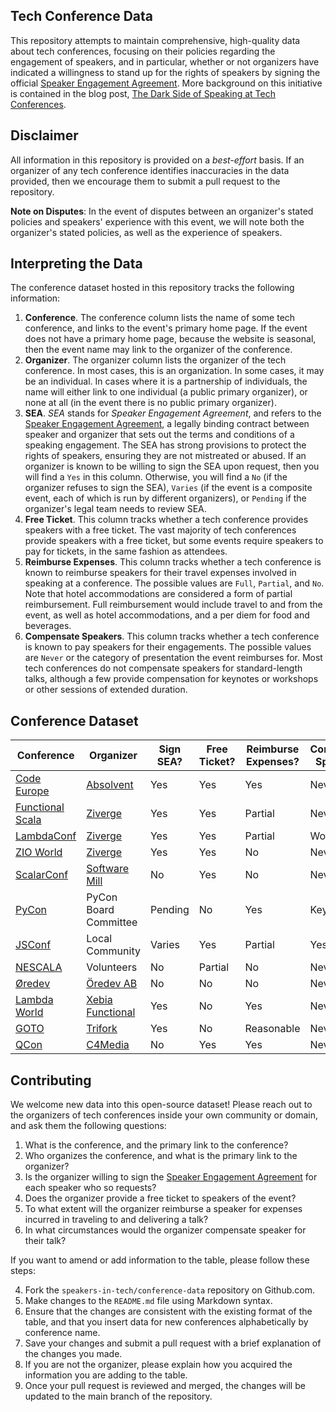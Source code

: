 ## Tech Conference Data

This repository attempts to maintain comprehensive, high-quality data about tech conferences, focusing on their policies regarding the engagement of speakers, and in particular, whether or not organizers have indicated a willingness to stand up for the rights of speakers by signing the official [Speaker Engagement Agreement](https://github.com/speakers-in-tech/sea/blob/main/SEA.md).
More background on this initiative is contained in the blog post, [The Dark Side of Speaking at Tech Conferences](https://www.linkedin.com/pulse/dark-side-speaking-tech-conferences-john-de-goes/?trackingId=U6NAMEIvQr2LFDGbv4A4%2Fw%3D%3D). 

## Disclaimer

All information in this repository is provided on a _best-effort_ basis. If an organizer of any tech conference identifies inaccuracies in the data provided, then we encourage them to submit a pull request to the repository.

**Note on Disputes**: In the event of disputes between an organizer's stated policies and speakers' experience with this event, we will note both the organizer's stated policies, as well as the experience of speakers.

## Interpreting the Data

The conference dataset hosted in this repository tracks the following information:

1. **Conference**. The conference column lists the name of some tech conference, and links to the event's primary home page. If the event does not have a primary home page, because the website is seasonal, then the event name may link to the organizer of the conference.
2. **Organizer**. The organizer column lists the organizer of the tech conference. In most cases, this is an organization. In some cases, it may be an individual. In cases where it is a partnership of individuals, the name will either link to one individual (a public primary organizer), or none at all (in the event there is no public primary organizer).
3. **SEA**. _SEA_ stands for _Speaker Engagement Agreement_, and refers to the [Speaker Engagement Agreement](https://github.com/speakers-in-tech/sea/blob/main/SEA.md), a legally binding contract between speaker and organizer that sets out the terms and conditions of a speaking engagement. The SEA has strong provisions to protect the rights of speakers, ensuring they are not mistreated or abused. If an organizer is known to be willing to sign the SEA upon request, then you will find a `Yes` in this column. Otherwise, you will find a `No` (if the organizer refuses to sign the SEA), `Varies` (if the event is a composite event, each of which is run by different organizers), or `Pending` if the organizer's legal team needs to review SEA.
4. **Free Ticket**. This column tracks whether a tech conference provides speakers with a free ticket. The vast majority of tech conferences provide speakers with a free ticket, but some events require speakers to pay for tickets, in the same fashion as attendees.
5. **Reimburse Expenses**. This column tracks whether a tech conference is known to reimburse speakers for their travel expenses involved in speaking at a conference. The possible values are `Full`, `Partial`, and `No`. Note that hotel accommodations are considered a form of partial reimbursement. Full reimbursement would include travel to and from the event, as well as hotel accommodations, and a per diem for food and beverages.
6. **Compensate Speakers**. This column tracks whether a tech conference is known to pay speakers for their engagements. The possible values are `Never` or the category of presentation the event reimburses for. Most tech conferences do not compensate speakers for standard-length talks, although a few provide compensation for keynotes or workshops or other sessions of extended duration.

  
## Conference Dataset
  
| Conference | Organizer | Sign SEA? | Free Ticket? | Reimburse Expenses? | Compensate Speakers? |  
|------------|-----------|-----------|--------------|---------------------|----------------------|  
| [Code Europe](https://www.codeeurope.pl/en/) | [Absolvent](https://www.absolvent.pl/informacje/o-nas#/) | Yes | Yes | Yes | Never |
| [Functional Scala](https://functionalscala.com) | [Ziverge](https://ziverge.com) | Yes | Yes | Partial | Never |
| [LambdaConf](https://lambdaconf.us) | [Ziverge](https://ziverge.com) | Yes | Yes | Partial | Workshops |
| [ZIO World](https://zioworld.com) | [Ziverge](https://ziverge.com) | Yes | Yes | No | Never |
| [ScalarConf](https://www.scalar-conf.com) | [Software Mill](https://softwaremill.com/) | No | Yes | No | Never | 
| [PyCon](https://pycon.org) | PyCon Board Committee | Pending | No | Yes | Keynote |
| [JSConf](https://jsconf.com/) | Local Community | Varies | Yes | Partial | Yes | 
| [NESCALA](https://github.com/nescalas/nescalas.github.io) | Volunteers | No | Partial | No | Never | 
| [Øredev](https://oredev.org/) | [Öredev AB](https://oredev.org) | No | No | No | Never | 
| [Lambda World](https://www.lambda.world/) | [Xebia Functional](https://www.47deg.com/) | Yes | No | Yes | Never | 
| [GOTO](https://gotopia.tech/) | [Trifork](https://trifork.com/) | Yes | No | Reasonable  | Never | 
| [QCon](https://qconferences.com/) | [C4Media](https://c4media.com/) | No | Yes | Yes | Never | 

## Contributing

We welcome new data into this open-source dataset! Please reach out to the organizers of tech conferences inside your own community or domain, and ask them the following questions:

1. What is the conference, and the primary link to the conference?
2. Who organizes the conference, and what is the primary link to the organizer?
3. Is the organizer willing to sign the [Speaker Engagement Agreement](https://github.com/speakers-in-tech/sea/blob/main/SEA.md) for each speaker who so requests?
4. Does the organizer provide a free ticket to speakers of the event?
5. To what extent will the organizer reimburse a speaker for expenses incurred in traveling to and delivering a talk?
6. In what circumstances would the organizer compensate speaker for their talk?

If you want to amend or add information to the table, please follow these steps:  
  
4. Fork the `speakers-in-tech/conference-data` repository on Github.com.  
5. Make changes to the `README.md` file using Markdown syntax.  
6. Ensure that the changes are consistent with the existing format of the table, and that you insert data for new conferences alphabetically by conference name.
7. Save your changes and submit a pull request with a brief explanation of the changes you made.  
8. If you are not the organizer, please explain how you acquired the information you are adding to the table.
9. Once your pull request is reviewed and merged, the changes will be updated to the main branch of the repository.  
